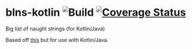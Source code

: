 # blns-kotlin ![Build](https://github.com/mattyb678/blns-kotlin/workflows/Publish%20package%20to%20the%20Maven%20Central%20Repository/badge.svg) [![Coverage Status](https://coveralls.io/repos/github/mattyb678/blns-kotlin/badge.svg?branch=master)](https://coveralls.io/github/mattyb678/blns-kotlin?branch=master)
Big list of naught strings (for Kotlin/Java)

Based off [this](https://github.com/minimaxir/big-list-of-naughty-strings)
but for use with Kotlin/Java.
